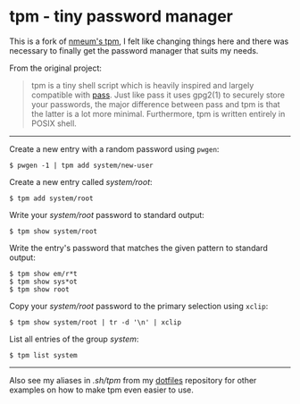 tpm - tiny password manager
===========================

This is a fork of [nmeum's tpm](https://github.com/nmeum/tpm), I felt like changing things here and there
was necessary to finally get the password manager that suits my needs.

From the original project:

> tpm is a tiny shell script which is heavily inspired and largely compatible
> with [pass](http://zx2c4.com/projects/password-store). Just like pass it uses gpg2(1) to securely store your passwords,
> the major difference between pass and tpm is that the latter is a lot more
> minimal. Furthermore, tpm is written entirely in POSIX shell.

---

Create a new entry with a random password using `pwgen`:

	$ pwgen -1 | tpm add system/new-user

Create a new entry called *system/root*:

	$ tpm add system/root

Write your *system/root* password to standard output:

	$ tpm show system/root

Write the entry's password that matches the given pattern to standard output:

	$ tpm show em/r*t
	$ tpm show sys*ot
	$ tpm show root

Copy your *system/root* password to the primary selection using `xclip`:

	$ tpm show system/root | tr -d '\n' | xclip

List all entries of the group *system*:

	$ tpm list system

---

Also see my aliases in *.sh/tpm* from my [dotfiles](https://notabug.org/kl3/dotfiles) repository for other
examples on how to make tpm even easier to use.
